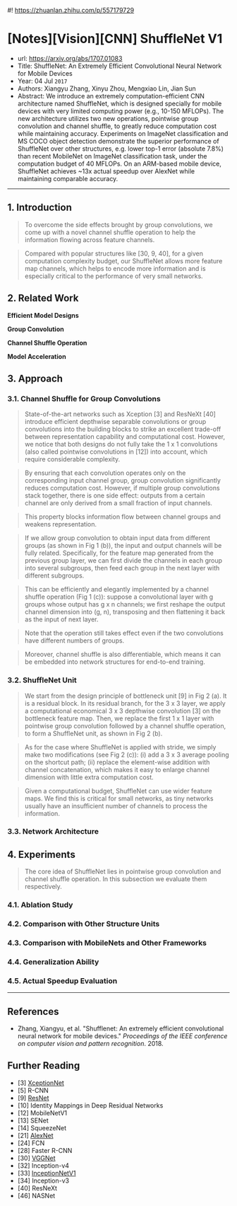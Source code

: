 #! https://zhuanlan.zhihu.com/p/557179729
# [Notes][Vision][CNN] ShuffleNet V1

* url: https://arxiv.org/abs/1707.01083
* Title: ShuffleNet: An Extremely Efficient Convolutional Neural Network for Mobile Devices
* Year: 04 Jul `2017`
* Authors: Xiangyu Zhang, Xinyu Zhou, Mengxiao Lin, Jian Sun
* Abstract: We introduce an extremely computation-efficient CNN architecture named ShuffleNet, which is designed specially for mobile devices with very limited computing power (e.g., 10-150 MFLOPs). The new architecture utilizes two new operations, pointwise group convolution and channel shuffle, to greatly reduce computation cost while maintaining accuracy. Experiments on ImageNet classification and MS COCO object detection demonstrate the superior performance of ShuffleNet over other structures, e.g. lower top-1 error (absolute 7.8%) than recent MobileNet on ImageNet classification task, under the computation budget of 40 MFLOPs. On an ARM-based mobile device, ShuffleNet achieves ~13x actual speedup over AlexNet while maintaining comparable accuracy.

----------------------------------------------------------------------------------------------------

## 1. Introduction

> To overcome the side effects brought by group convolutions, we come up with a novel channel shuffle operation to help the information flowing across feature channels.

> Compared with popular structures like [30, 9, 40], for a given computation complexity budget, our ShuffleNet allows more feature map channels, which helps to encode more information and is especially critical to the performance of very small networks.

## 2. Related Work

**Efficient Model Designs**

**Group Convolution**

**Channel Shuffle Operation**

**Model Acceleration**

## 3. Approach

### 3.1. Channel Shuffle for Group Convolutions

> State-of-the-art networks such as Xception [3] and ResNeXt [40] introduce efficient depthwise separable convolutions or group convolutions into the building blocks to strike an excellent trade-off between representation capability and computational cost. However, we notice that both designs do not fully take the 1 x 1 convolutions (also called pointwise convolutions in [12]) into account, which require considerable complexity.

> By ensuring that each convolution operates only on the corresponding input channel group, group convolution significantly reduces computation cost. However, if multiple group convolutions stack together, there is one side effect: outputs from a certain channel are only derived from a small fraction of input channels.

> This property blocks information flow between channel groups and weakens representation.

> If we allow group convolution to obtain input data from different groups (as shown in Fig 1 (b)), the input and output channels will be fully related. Specifically, for the feature map generated from the previous group layer, we can first divide the channels in each group into several subgroups, then feed each group in the next layer with different subgroups.

> This can be efficiently and elegantly implemented by a channel shuffle operation (Fig 1 (c)): suppose a convolutional layer with g groups whose output has g x n channels; we first reshape the output channel dimension into (g, n), transposing and then flattening it back as the input of next layer.

> Note that the operation still takes effect even if the two convolutions have different numbers of groups.

> Moreover, channel shuffle is also differentiable, which means it can be embedded into network structures for end-to-end training.

### 3.2. ShuffleNet Unit

> We start from the design principle of bottleneck unit [9] in Fig 2 (a). It is a residual block. In its residual branch, for the 3 x 3 layer, we apply a computational economical 3 x 3 depthwise convolution [3] on the bottleneck feature map. Then, we replace the first 1 x 1 layer with pointwise group convolution followed by a channel shuffle operation, to form a ShuffleNet unit, as shown in Fig 2 (b).

> As for the case where ShuffleNet is applied with stride, we simply make two modifications (see Fig 2 (c)): (i) add a 3 x 3 average pooling on the shortcut path; (ii) replace the element-wise addition with channel concatenation, which makes it easy to enlarge channel dimension with little extra computation cost.

> Given a computational budget, ShuffleNet can use wider feature maps. We find this is critical for small networks, as tiny networks usually have an insufficient number of channels to process the information.

### 3.3. Network Architecture

## 4. Experiments

> The core idea of ShuffleNet lies in pointwise group convolution and channel shuffle operation. In this subsection we evaluate them respectively.

### 4.1. Ablation Study

### 4.2. Comparison with Other Structure Units

### 4.3. Comparison with MobileNets and Other Frameworks

### 4.4. Generalization Ability

### 4.5. Actual Speedup Evaluation

----------------------------------------------------------------------------------------------------

## References

* Zhang, Xiangyu, et al. "Shufflenet: An extremely efficient convolutional neural network for mobile devices." *Proceedings of the IEEE conference on computer vision and pattern recognition*. 2018.

## Further Reading

* [3] [XceptionNet](https://zhuanlan.zhihu.com/p/556794897)
* [5] R-CNN
* [9] [ResNet](https://zhuanlan.zhihu.com/p/570072614)
* [10] Identity Mappings in Deep Residual Networks
* [12] MobileNetV1
* [13] SENet
* [14] SqueezeNet
* [21] [AlexNet](https://zhuanlan.zhihu.com/p/565285454)
* [24] FCN
* [28] Faster R-CNN
* [30] [VGGNet](https://zhuanlan.zhihu.com/p/563314926)
* [32] Inception-v4
* [33] [InceptionNetV1](https://zhuanlan.zhihu.com/p/564141144)
* [34] Inception-v3
* [40] ResNeXt
* [46] NASNet
